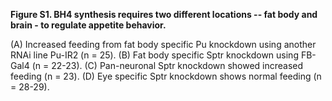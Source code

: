 **Figure S1. BH4 synthesis requires two different locations -- fat body and brain - to regulate appetite behavior.**

(A) Increased feeding from fat body specific Pu knockdown using another RNAi line Pu-IR2 (n = 25).
(B) Fat body specific Sptr knockdown using FB-Gal4 (n = 22-23).
(C) Pan-neuronal Sptr knockdown showed increased feeding (n = 23).
(D) Eye specific Sptr knockdown shows normal feeding (n = 28-29). 
